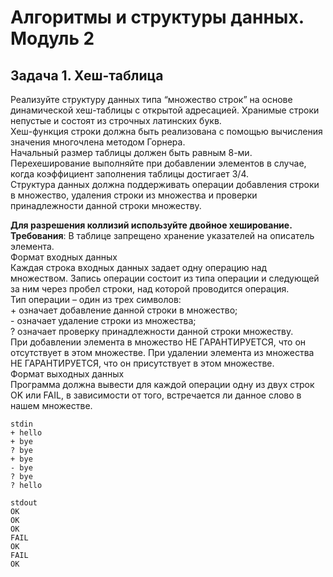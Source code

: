 # Алгоритмы и структуры данных. Модуль 2
## Задача 1. Хеш-таблица
Реализуйте структуру данных типа “множество строк” на основе динамической хеш-таблицы с открытой адресацией. Хранимые строки непустые и состоят из строчных латинских букв.  
Хеш-функция строки должна быть реализована с помощью вычисления значения многочлена методом Горнера.  
Начальный размер таблицы должен быть равным 8-ми. Перехеширование выполняйте при добавлении элементов в случае, когда коэффициент заполнения таблицы достигает 3/4.  
Структура данных должна поддерживать операции добавления строки в множество, удаления строки из множества и проверки принадлежности данной строки множеству.  

**Для разрешения коллизий используйте двойное хеширование.**  
**Требования**: В таблице запрещено хранение указателей на описатель элемента.  
Формат входных данных  
Каждая строка входных данных задает одну операцию над множеством. Запись операции состоит из типа операции и следующей за ним через пробел строки, над которой проводится операция.  
Тип операции  – один из трех символов:  
    +  означает добавление данной строки в множество;   
    -  означает удаление  строки из множества;  
    ?  означает проверку принадлежности данной строки множеству.  
При добавлении элемента в множество НЕ ГАРАНТИРУЕТСЯ, что он отсутствует в этом множестве. При удалении элемента из множества НЕ ГАРАНТИРУЕТСЯ, что он присутствует в этом множестве.  
Формат выходных данных  
Программа должна вывести для каждой операции одну из двух строк OK или FAIL, в зависимости от того, встречается ли данное слово в нашем множестве.  
```
stdin
+ hello
+ bye
? bye
+ bye
- bye
? bye
? hello

stdout
OK
OK
OK
FAIL
OK
FAIL
OK
```
